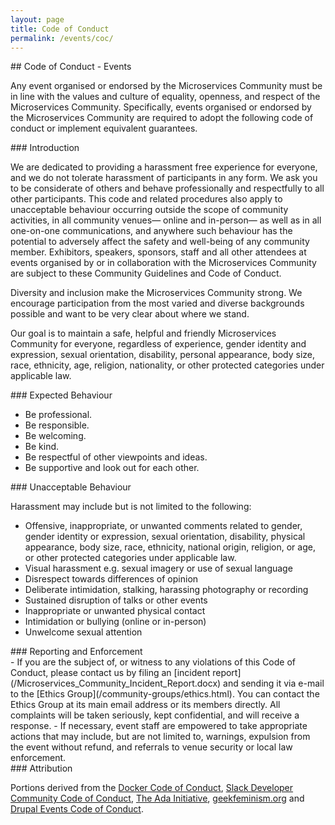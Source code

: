 ```yaml
---
layout: page
title: Code of Conduct
permalink: /events/coc/
---
```


<div class="container">
<div class="row">
<div class="col-xs-12" markdown="1">

<div class="section-title" markdown="1">
## Code of Conduct - Events
</div>

Any event organised or endorsed by the Microservices Community must be in line with the values and culture of equality, openness, and respect of the Microservices Community.
Specifically, events organised or endorsed by the Microservices Community are required to adopt the following code of conduct or implement equivalent guarantees.

<div class="section-title" markdown="1">
### Introduction
</div>

We are dedicated to providing a harassment­ free experience for everyone, and we do not tolerate harassment of participants in any form. We ask you to be considerate of others
and behave professionally and respectfully to all other participants. This code and related procedures also apply to unacceptable behaviour occurring outside the scope of community activities,
in all community venues— online and in-person— as well as in all one-on-one communications, and anywhere such behaviour has the potential to adversely affect the safety and well-being of
any community member. Exhibitors, speakers, sponsors, staff and all other attendees at events organised by or in collaboration with the Microservices Community are subject to these Community
Guidelines and Code of Conduct.

Diversity and inclusion make the Microservices Community strong. We encourage participation from the most varied and diverse backgrounds possible and want to be very clear about where we stand.

Our goal is to maintain a safe, helpful and friendly Microservices Community for everyone, regardless of experience, gender identity and expression, sexual orientation, disability, personal
appearance, body size, race, ethnicity, age, religion, nationality, or other protected categories under applicable law.

<div class="section-title" markdown="1">
### Expected Behaviour
</div>

- Be professional.
- Be responsible.
- Be welcoming.
- Be kind.
- Be respectful of other viewpoints and ideas.
- Be supportive and look out for each other.

<div class="section-title" markdown="1">
### Unacceptable Behaviour
</div>

Harassment may include but is not limited to the following:

- Offensive, inappropriate, or unwanted comments related to gender, gender identity or expression, sexual orientation, disability, physical appearance, body size, race, ethnicity,
  national origin, religion, or age, or other protected categories under applicable law.
- Visual harassment e.g. sexual imagery or use of sexual language
- Disrespect towards differences of opinion
- Deliberate intimidation, stalking, harassing photography or recording
- Sustained disruption of talks or other events
- Inappropriate or unwanted physical contact
- Intimidation or bullying (online or in-person)
- Unwelcome sexual attention

<div class="section-title" markdown="1">
### Reporting and Enforcement
</div>
- If you are the subject of, or witness to any violations of this Code of Conduct, please contact us by filing an [incident report](/Microservices_Community_Incident_Report.docx)
  and sending it via e-mail to the [Ethics Group](/community-groups/ethics.html). You can contact the Ethics Group at its main email address or its members directly. All complaints will be taken seriously, kept confidential, and will receive a response. 
- If necessary, event staff are empowered to take appropriate actions that may include, but are not limited to, warnings, expulsion from the event without refund, and referrals to venue security or local law enforcement.

<div class="section-title" markdown="1">
### Attribution
</div>

Portions derived from the 
<a href="https://github.com/docker/code-of-conduct" target="_black">Docker Code of Conduct</a>, 
<a href="https://api.slack.com/community/code-of-conduct" target="_black">Slack Developer Community Code of Conduct</a>, 
<a href="https://adainitiative.org/2014/02/18/howto-design-a-code-of-conduct-for-your-community/" target="_black">The Ada Initiative</a>, 
<a href="https://geekfeminismdotorg.wordpress.com/about/code-of-conduct/" target="_black">geekfeminism.org</a> and 
<a href="https://events.drupal.org/dublin2016/code-conduct" target="_black">Drupal Events Code of Conduct</a>.

</div>
</div>
</div>
